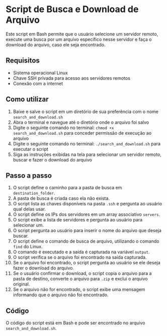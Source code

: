 # Script de Busca e Download de Arquivo

Este script em Bash permite que o usuário selecione um servidor remoto, execute uma busca por um arquivo específico nesse servidor e faça o download do arquivo, caso ele seja encontrado.

## Requisitos

- Sistema operacional Linux
- Chave SSH privada para acesso aos servidores remotos
- Conexão com a internet

## Como utilizar

1. Baixe e salve o script em um diretório de sua preferência com o nome `search_and_download.sh`
2. Abra o terminal e navegue até o diretório onde o arquivo foi salvo
3. Digite o seguinte comando no terminal: `chmod +x search_and_download.sh` para conceder permissão de execução ao arquivo
4. Digite o seguinte comando no terminal: `./search_and_download.sh` para executar o script
5. Siga as instruções exibidas na tela para selecionar um servidor remoto, buscar e fazer o download do arquivo

## Passo a passo

1. O script define o caminho para a pasta de busca em `destination_folder`.
2. A pasta de busca é criada caso ela não exista.
3. O script lista as chaves disponíveis na pasta `.ssh` e pergunta ao usuário qual delas usar.
4. O script define os IPs dos servidores em um array associativo `servers`.
5. O script exibe a lista de servidores e pergunta ao usuário para selecionar um.
6. O script pergunta ao usuário para inserir o nome do arquivo que deseja buscar.
7. O script define o comando de busca de arquivo, utilizando o comando `find` do Linux.
8. O comando é executado e a saída é capturada na variável `output`.
9. O script verifica se o arquivo foi encontrado na saída capturada.
10. Se o arquivo foi encontrado, o script pergunta ao usuário se ele deseja fazer o download do arquivo.
11. Se o usuário confirmar o download, o script copia o arquivo para a pasta de destino, converte o arquivo para `.zip` e exclui o arquivo original.
12. Se o arquivo não for encontrado, o script exibe uma mensagem informando que o arquivo não foi encontrado.

## Código

O código do script está em Bash e pode ser encontrado no arquivo `search_and_download.sh`.
